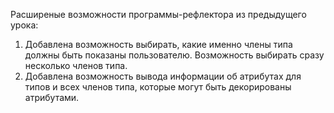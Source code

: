 ﻿Расширеные возможности программы-рефлектора из предыдущего урока:
1. Добавлена возможность выбирать, какие именно члены типа должны быть показаны
пользователю. Возможность выбирать сразу несколько членов типа.
2. Добавлена возможность вывода информации об атрибутах для типов и всех членов типа,
которые могут быть декорированы атрибутами.